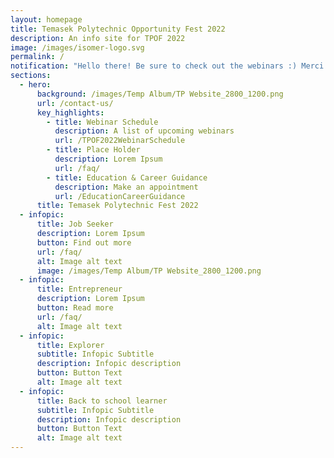 ```yaml
---
layout: homepage
title: Temasek Polytechnic Opportunity Fest 2022
description: An info site for TPOF 2022
image: /images/isomer-logo.svg
permalink: /
notification: "Hello there! Be sure to check out the webinars :) Merci Beaucoup "
sections:
  - hero:
      background: /images/Temp Album/TP Website_2800_1200.png
      url: /contact-us/
      key_highlights:
        - title: Webinar Schedule
          description: A list of upcoming webinars
          url: /TPOF2022WebinarSchedule
        - title: Place Holder
          description: Lorem Ipsum
          url: /faq/
        - title: Education & Career Guidance
          description: Make an appointment
          url: /EducationCareerGuidance
      title: Temasek Polytechnic Fest 2022
  - infopic:
      title: Job Seeker
      description: Lorem Ipsum
      button: Find out more
      url: /faq/
      alt: Image alt text
      image: /images/Temp Album/TP Website_2800_1200.png
  - infopic:
      title: Entrepreneur
      description: Lorem Ipsum
      button: Read more
      url: /faq/
      alt: Image alt text
  - infopic:
      title: Explorer
      subtitle: Infopic Subtitle
      description: Infopic description
      button: Button Text
      alt: Image alt text
  - infopic:
      title: Back to school learner
      subtitle: Infopic Subtitle
      description: Infopic description
      button: Button Text
      alt: Image alt text
---
```

